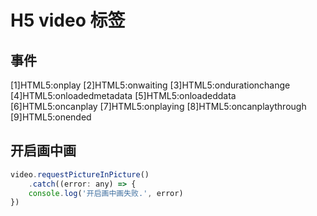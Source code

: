 # H5 video 标签



## 事件

[1]HTML5:onplay
[2]HTML5:onwaiting
[3]HTML5:ondurationchange
[4]HTML5:onloadedmetadata
[5]HTML5:onloadeddata
[6]HTML5:oncanplay
[7]HTML5:onplaying
[8]HTML5:oncanplaythrough
[9]HTML5:onended



## 开启画中画

```js
video.requestPictureInPicture()
    .catch((error: any) => {
    console.log('开启画中画失败.', error)
})
```

